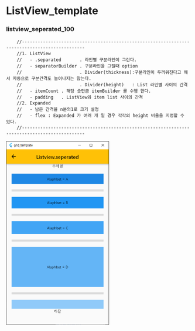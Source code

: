 # ListView_template
    
### listview_seperated_100 
        //----------------------------------------------------------------------------------------------
        //1. ListView
        //   - .separated       . 라인별 구분라인이 그린다.
        //   - separatorBuilder . 구분라인을 그릴때 option
        //                      . Divider(thickness):구분라인이 두꺼워진다고 해서 자동으로 구분간격도 늘어나지는 않는다.
        //                      . Divider(height)   : List 라인별 사이의 간격
        //   - itemCount . 해당 숫만큼 itemBuilder 를 수행 한다.
        //   - padding   . ListView와 item list 사이의 간격
        //2. Expanded
        //   - 남은 간격을 n분의1로 크기 설정
        //   - flex : Expanded 가 여러 개 일 경우 각각의 height 비율을 지정할 수 있다.
        //----------------------------------------------------------------------------------------------
 <img src="./README_images/listview_seperated_100.png" height="500">




